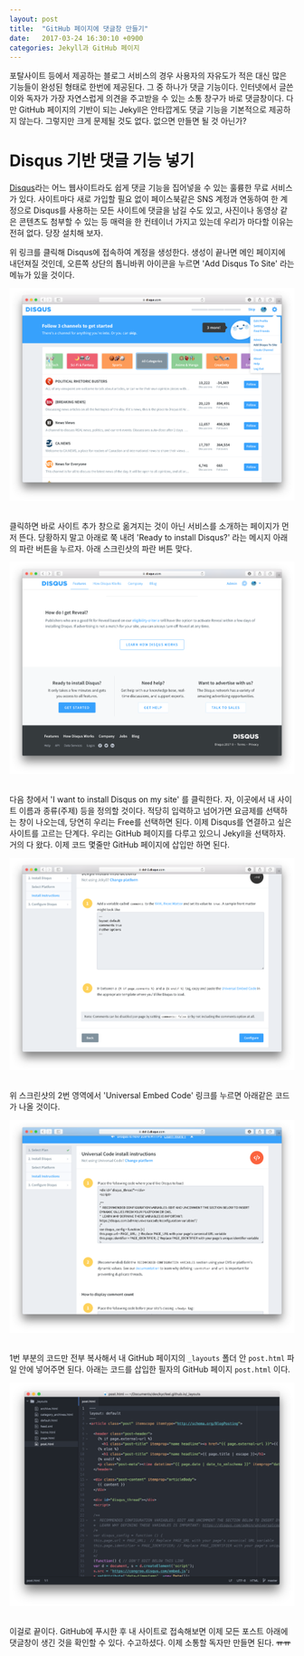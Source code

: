 ```yaml
---
layout: post
title:  "GitHub 페이지에 댓글창 만들기"
date:   2017-03-24 16:30:10 +0900
categories: Jekyll과 GitHub 페이지
---
```


포탈사이트 등에서 제공하는 블로그 서비스의 경우 사용자의 자유도가 적은 대신 많은 기능들이 완성된 형태로 한번에 제공된다. 그 중 하나가 댓글 기능이다. 인터넷에서 글쓴이와 독자가 가장 자연스럽게 의견을 주고받을 수 있는 소통 창구가 바로 댓글창이다. 다만 GitHub 페이지의 기반이 되는 Jekyll은 안타깝게도 댓글 기능을 기본적으로 제공하지 않는다. 그렇지만 크게 문제될 것도 없다. 없으면 만들면 될 것 아닌가?

Disqus 기반 댓글 기능 넣기
========================

[Disqus](https://disqus.com)라는 어느 웹사이트라도 쉽게 댓글 기능을 집어넣을 수 있는 훌륭한 무료 서비스가 있다. 사이트마다 새로 가입할 필요 없이 페이스북같은 SNS 계정과 연동하여 한 계정으로 Disqus를 사용하는 모든 사이트에 댓글을 남길 수도 있고, 사진이나 동영상 같은 콘텐츠도 첨부할 수 있는 등 매력을 한 컨테이너 가지고 있는데 우리가 마다할 이유는 전혀 없다. 당장 설치해 보자.

위 링크를 클릭해 Disqus에 접속하여 계정을 생성한다. 생성이 끝나면 메인 페이지에 내던져질 것인데, 오른쪽 상단의 톱니바퀴 아이콘을 누르면 'Add Disqus To Site' 라는 메뉴가 있을 것이다.

<div align="center"><img src="https://github.com/kycfeel/kycfeel.github.io/blob/master/_images/adddisqustosite.png?raw=true"/></div><br>

클릭하면 바로 사이트 추가 창으로 옮겨지는 것이 아닌 서비스를 소개하는 페이지가 먼저 뜬다. 당황하지 말고 아래로 쭉 내려 'Ready to install Disqus?' 라는 메시지 아래의 파란 버튼을 누르자. 아래 스크린샷의 파란 버튼 맞다.

<div align="center"><img src="https://github.com/kycfeel/kycfeel.github.io/blob/master/_images/bluebutton.png?raw=true"/></div><br>

다음 창에서 'I want to install Disqus on my site' 를 클릭한다. 자, 이곳에서 내 사이트 이름과 종류(주제) 등을 정의할 것이다. 적당히 입력하고 넘어가면 요금제를 선택하는 창이 나오는데, 당연히 우리는 Free를 선택하면 된다. 이제 Disqus를 연결하고 싶은 사이트를 고르는 단계다. 우리는 GitHub 페이지를 다루고 있으니 Jekyll을 선택하자. 거의 다 왔다. 이제 코드 몇줄만 GitHub 페이지에 삽입만 하면 된다.

<div align="center"><img src="https://github.com/kycfeel/kycfeel.github.io/blob/master/_images/num2.png?raw=true"/></div><br>

위 스크린샷의 2번 영역에서 'Universal Embed Code' 링크를 누르면 아래같은 코드가 나올 것이다.

<div align="center"><img src="https://github.com/kycfeel/kycfeel.github.io/blob/master/_images/codesample.png?raw=true"/></div><br>

1번 부분의 코드만 전부 복사해서 내 GitHub 페이지의 `_layouts` 폴더 안 `post.html` 파일 안에 넣어주면 된다. 아래는 코드를 삽입한 필자의 GitHub 페이지 `post.html` 이다.

<div align="center"><img src="https://github.com/kycfeel/kycfeel.github.io/blob/master/_images/posthtml.png?raw=true"/></div><br>

이걸로 끝이다. GitHub에 푸시한 후 내 사이트로 접속해보면 이제 모든 포스트 아래에 댓글창이 생긴 것을 확인할 수 있다. 수고하셨다. 이제 소통할 독자만 만들면 된다. ~~ㅠㅠ~~
